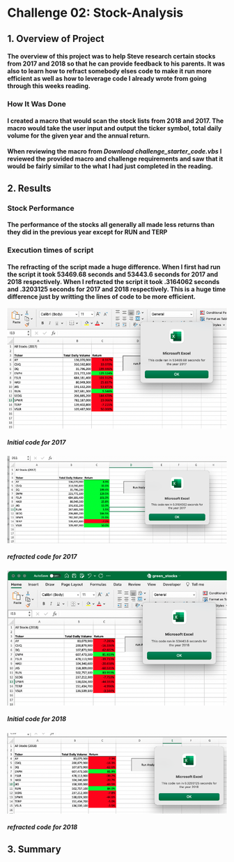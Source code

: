 # Challenge 02: Stock-Analysis

## 1. Overview of Project

#### The overview of this project was to help Steve research certain stocks from 2017 and 2018 so that he can provide feedback to his parents. It was also to learn how to refract somebody elses code to make it run more efficient as well as how to leverage code I already wrote from going through this weeks reading.

### How It Was Done

#### I created a macro that would scan the stock lists from 2018 and 2017. The macro would take the user input and output the ticker symbol, total daily volume for the given year and the annual return. 

#### When reviewing the macro from _*Download challenge_starter_code.vbs*_ I reviewed the provided macro and challenge requirements and saw that it would be fairly similar to the what I had just completed in the reading.

## 2. Results

### Stock Performance
#### The performance of the stocks all generally all made less returns than they did in the previous year except for RUN and TERP


### Execution times of script
#### The refracting of the script made a huge difference. When I first had run the script it took 53469.68 seconds and 53443.6 seconds for 2017 and 2018 respectively. When I refracted the script it took .3164062 seconds and .3203125 seconds for 2017 and 2018 respectively. This is a huge time difference just by writting the lines of code to be more efficient.

![Green stocks 2017](https://github.com/Samkyang/stock-analysis./blob/main/Green%20Stocks%202017.png)
##### Initial code for 2017
![Challenge 2017](https://github.com/Samkyang/stock-analysis./blob/main/Challenge%202017.png)
##### refracted code for 2017

![Green stocks 2018](https://github.com/Samkyang/stock-analysis./blob/main/Green%20Stock%202018.png)
##### Initial code for 2018
![Challenge 2018](https://github.com/Samkyang/stock-analysis./blob/main/Challenge%202018.png)
##### refracted code for 2018




## 3. Summary


